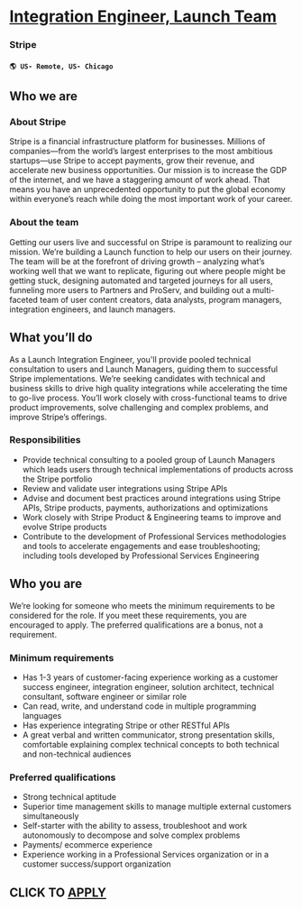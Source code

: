 # [Integration Engineer, Launch Team](https://www.remotewlb.com/apply/integration-engineer-launch-team)  
### Stripe  
#### `🌎 US- Remote, US- Chicago`  

## Who we are

### About Stripe

Stripe is a financial infrastructure platform for businesses. Millions of companies—from the world’s largest enterprises to the most ambitious startups—use Stripe to accept payments, grow their revenue, and accelerate new business opportunities. Our mission is to increase the GDP of the internet, and we have a staggering amount of work ahead. That means you have an unprecedented opportunity to put the global economy within everyone’s reach while doing the most important work of your career.

### About the team

Getting our users live and successful on Stripe is paramount to realizing our mission. We’re building a Launch function to help our users on their journey. The team will be at the forefront of driving growth – analyzing what’s working well that we want to replicate, figuring out where people might be getting stuck, designing automated and targeted journeys for all users, funneling more users to Partners and ProServ, and building out a multi-faceted team of user content creators, data analysts, program managers, integration engineers, and launch managers.

## What you’ll do

As a Launch Integration Engineer, you'll provide pooled technical consultation to users and Launch Managers, guiding them to successful Stripe implementations. We’re seeking candidates with technical and business skills to drive high quality integrations while accelerating the time to go-live process. You’ll work closely with cross-functional teams to drive product improvements, solve challenging and complex problems, and improve Stripe’s offerings.

### Responsibilities

  * Provide technical consulting to a pooled group of Launch Managers which leads users through technical implementations of products across the Stripe portfolio
  * Review and validate user integrations using Stripe APIs
  * Advise and document best practices around integrations using Stripe APIs, Stripe products, payments, authorizations and optimizations
  * Work closely with Stripe Product & Engineering teams to improve and evolve Stripe products
  * Contribute to the development of Professional Services methodologies and tools to accelerate engagements and ease troubleshooting; including tools developed by Professional Services Engineering 

## Who you are

We’re looking for someone who meets the minimum requirements to be considered for the role. If you meet these requirements, you are encouraged to apply. The preferred qualifications are a bonus, not a requirement.

### Minimum requirements

  * Has 1-3 years of customer-facing experience working as a customer success engineer, integration engineer, solution architect, technical consultant, software engineer or similar role
  * Can read, write, and understand code in multiple programming languages
  * Has experience integrating Stripe or other RESTful APIs 
  * A great verbal and written communicator, strong presentation skills, comfortable explaining complex technical concepts to both technical and non-technical audiences

### Preferred qualifications

  * Strong technical aptitude
  * Superior time management skills to manage multiple external customers simultaneously
  * Self-starter with the ability to assess, troubleshoot and work autonomously to decompose and solve complex problems
  * Payments/ ecommerce experience
  * Experience working in a Professional Services organization or in a customer success/support organization

  
## CLICK TO [APPLY](https://www.remotewlb.com/apply/integration-engineer-launch-team)

